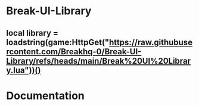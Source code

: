 # Break-UI-Library
## local library = loadstring(game:HttpGet("https://raw.githubusercontent.com/Breakhq-0/Break-UI-Library/refs/heads/main/Break%20UI%20Library.lua"))()




# Documentation
